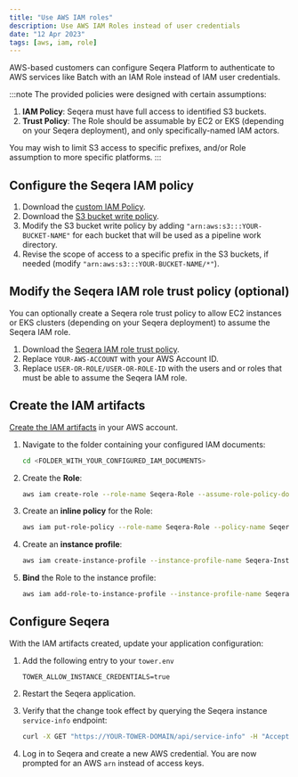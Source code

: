 ```yaml
---
title: "Use AWS IAM roles"
description: Use AWS IAM Roles instead of user credentials
date: "12 Apr 2023"
tags: [aws, iam, role]
---
```


AWS-based customers can configure Seqera Platform to authenticate to AWS services like Batch with an IAM Role instead of IAM user credentials.

:::note
The provided policies were designed with certain assumptions:

1. **IAM Policy**: Seqera must have full access to identified S3 buckets.
2. **Trust Policy**: The Role should be assumable by EC2 or EKS (depending on your Seqera deployment), and only specifically-named IAM actors.

You may wish to limit S3 access to specific prefixes, and/or Role assumption to more specific platforms.
:::

## Configure the Seqera IAM policy

1. Download the [custom IAM Policy](https://github.com/seqeralabs/nf-tower-aws/blob/master/forge/forge-policy.json).
1. Download the [S3 bucket write policy](https://github.com/seqeralabs/nf-tower-aws/blob/master/launch/s3-bucket-write.json).
1. Modify the S3 bucket write policy by adding `"arn:aws:s3:::YOUR-BUCKET-NAME"` for each bucket that will be used as a pipeline work directory. 
1. Revise the scope of access to a specific prefix in the S3 buckets, if needed (modify `"arn:aws:s3:::YOUR-BUCKET-NAME/*"`).

## Modify the Seqera IAM role trust policy (optional)

You can optionally create a Seqera role trust policy to allow EC2 instances or EKS clusters (depending on your Seqera deployment) to assume the Seqera IAM role.

1. Download the [Seqera IAM role trust policy](https://github.com/seqeralabs/nf-tower-aws/blob/master/launch/seqera-role-trust-policy.json).
1. Replace `YOUR-AWS-ACCOUNT` with your AWS Account ID.
1. Replace `USER-OR-ROLE/USER-OR-ROLE-ID` with the users and or roles that must be able to assume the Seqera IAM role. 

## Create the IAM artifacts

[Create the IAM artifacts](https://docs.aws.amazon.com/IAM/latest/UserGuide/id_roles_create_for-service.html) in your AWS account.

1. Navigate to the folder containing your configured IAM documents:

   ```bash
   cd <FOLDER_WITH_YOUR_CONFIGURED_IAM_DOCUMENTS>
   ```

2. Create the **Role**:

   ```bash
   aws iam create-role --role-name Seqera-Role --assume-role-policy-document file://Seqera-Role-Trust-Policy.json
   ```

3. Create an **inline policy** for the Role:

   ```bash
   aws iam put-role-policy --role-name Seqera-Role --policy-name Seqera-Role-Policy --policy-document file://Seqera-Role-Policy.json
   ```

4. Create an **instance profile**:

   ```bash
   aws iam create-instance-profile --instance-profile-name Seqera-Instance
   ```

5. **Bind** the Role to the instance profile:

   ```bash
   aws iam add-role-to-instance-profile --instance-profile-name Seqera-Instance --role-name Seqera-Role
   ```

## Configure Seqera

With the IAM artifacts created, update your application configuration:

1. Add the following entry to your `tower.env`

   ```env
   TOWER_ALLOW_INSTANCE_CREDENTIALS=true
   ```

2. Restart the Seqera application.

3. Verify that the change took effect by querying the Seqera instance `service-info` endpoint:

   ```bash
   curl -X GET "https://YOUR-TOWER-DOMAIN/api/service-info" -H "Accept: application/json" | jq ".serviceInfo.allowInstanceCredentials"
   ```

4. Log in to Seqera and create a new AWS credential. You are now prompted for an AWS `arn` instead of access keys.

